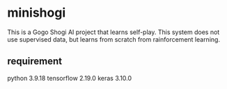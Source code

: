 # minishogi

This is a Gogo Shogi AI project that learns self-play.
This system does not use supervised data, but learns from scratch from rainforcement learning.

## requirement

python 3.9.18
tensorflow 2.19.0
keras 3.10.0
